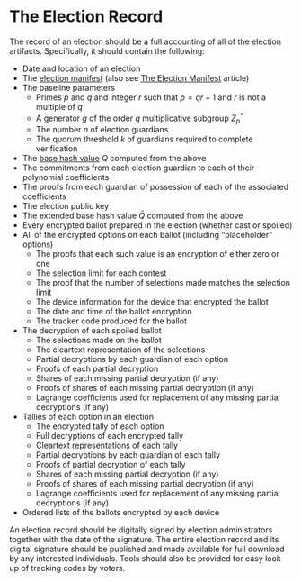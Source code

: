 # The Election Record

The record of an election should be a full accounting of all of the election artifacts.  Specifically, it should contain the following:

* Date and location of an election
* The [election manifest](../../Glossary.md#election-manifest) (also see [The Election Manifest](../../guide/Election_Manifest.md) article)
* The baseline parameters
  * Primes $p$ and $q$ and integer $r$ such that $p=qr+1$ and $r$ is not a multiple of $q$
  * A generator $g$ of the order $q$ multiplicative subgroup $Z_p^*$
  * The number $n$ of election guardians
  * The quorum threshold $k$ of guardians required to complete verification
* The [base hash value](../../Glossary.md#base-hash-q) $Q$ computed from the above
* The commitments from each election guardian to each of their polynomial coefficients
* The proofs from each guardian of possession of each of the associated coefficients
* The election public key
* The extended base hash value $\bar{Q}$ computed from the above
* Every encrypted ballot prepared in the election (whether cast or spoiled)
* All of the encrypted options on each ballot (including “placeholder” options)
  * The proofs that each such value is an encryption of either zero or one
  * The selection limit for each contest
  * The proof that the number of selections made matches the selection limit
  * The device information for the device that encrypted the ballot
  * The date and time of the ballot encryption
  * The tracker code produced for the ballot
* The decryption of each spoiled ballot
  * The selections made on the ballot
  * The cleartext representation of the selections
  * Partial decryptions by each guardian of each option
  * Proofs of each partial decryption
  * Shares of each missing partial decryption (if any)
  * Proofs of shares of each missing partial decryption (if any)
  * Lagrange coefficients used for replacement of any missing partial decryptions (if any)
* Tallies of each option in an election
  * The encrypted tally of each option
  * Full decryptions of each encrypted tally
  * Cleartext representations of each tally
  * Partial decryptions by each guardian of each tally
  * Proofs of partial decryption of each tally
  * Shares of each missing partial decryption (if any)
  * Proofs of shares of each missing partial decryption (if any)
  * Lagrange coefficients used for replacement of any missing partial decryptions (if any)
* Ordered lists of the ballots encrypted by each device

An election record should be digitally signed by election administrators together with the date of the signature.  The entire election record and its digital signature should be published and made available for full download by any interested individuals.  Tools should also be provided for easy look up of tracking codes by voters.





